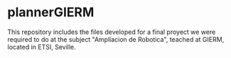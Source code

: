 # plannerGIERM
This repository includes the files developed for a final proyect we were required to do at the subject "Ampliacion de Robotica", teached at GIERM, located in ETSI, Seville. 
